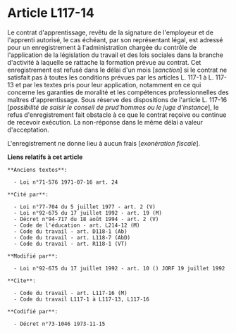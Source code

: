 # Article L117-14

Le contrat d'apprentissage, revêtu de la signature de l'employeur et de l'apprenti autorisé, le cas échéant, par son
représentant légal, est adressé pour un enregistrement à l'administration chargée du contrôle de l'application de la
législation du travail et des lois sociales dans la branche d'activité à laquelle se rattache la formation prévue au contrat.
Cet enregistrement est refusé dans le délai d'un mois [*sanction*] si le contrat ne satisfait pas à toutes les conditions
prévues par les articles L. 117-1 à L. 117-13 et par les textes pris pour leur application, notamment en ce qui concerne les
garanties de moralité et les compétences professionnelles des maîtres d'apprentissage. Sous réserve des dispositions de
l'article L. 117-16 [*possibilité de saisir le conseil de prud'hommes ou le juge d'instance*], le refus d'enregistrement fait
obstacle à ce que le contrat reçoive ou continue de recevoir exécution. La non-réponse dans le même délai a valeur
d'acceptation.

L'enregistrement ne donne lieu à aucun frais [*exonération fiscale*].

**Liens relatifs à cet article**

	**Anciens textes**:

	  - Loi n°71-576 1971-07-16 art. 24

	**Cité par**:

	  - Loi n°77-704 du 5 juillet 1977 - art. 2 (V)
	  - Loi n°92-675 du 17 juillet 1992 - art. 19 (M)
	  - Décret n°94-717 du 18 août 1994 - art. 2 (V)
	  - Code de l'éducation - art. L214-12 (M)
	  - Code du travail - art. D118-1 (Ab)
	  - Code du travail - art. L118-7 (AbD)
	  - Code du travail - art. R118-1 (VT)

	**Modifié par**:

	  - Loi n°92-675 du 17 juillet 1992 - art. 10 () JORF 19 juillet 1992

	**Cite**:

	  - Code du travail - art. L117-16 (M)
	  - Code du travail L117-1 à L117-13, L117-16

	**Codifié par**:

	  - Décret n°73-1046 1973-11-15
